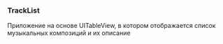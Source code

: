 ### TrackList
Приложение на основе UITableView, в котором отображается список музыкальных композиций и их описание
